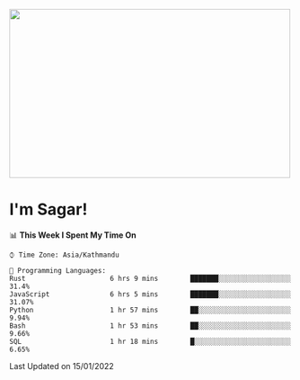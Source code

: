 
<img src="https://media.giphy.com/media/3ornk57KwDXf81rjWM/giphy.gif" width="500" height="300" frameBorder="0" class="giphy-embed" allowFullScreen></img>

#   I'm Sagar!

<!--START_SECTION:waka-->
📊 **This Week I Spent My Time On** 

```text
⌚︎ Time Zone: Asia/Kathmandu

💬 Programming Languages: 
Rust                     6 hrs 9 mins        ███████░░░░░░░░░░░░░░░░░░   31.4% 
JavaScript               6 hrs 5 mins        ███████░░░░░░░░░░░░░░░░░░   31.07% 
Python                   1 hr 57 mins        ██░░░░░░░░░░░░░░░░░░░░░░░   9.94% 
Bash                     1 hr 53 mins        ██░░░░░░░░░░░░░░░░░░░░░░░   9.66% 
SQL                      1 hr 18 mins        █░░░░░░░░░░░░░░░░░░░░░░░░   6.65%

```


 Last Updated on 15/01/2022
<!--END_SECTION:waka-->
